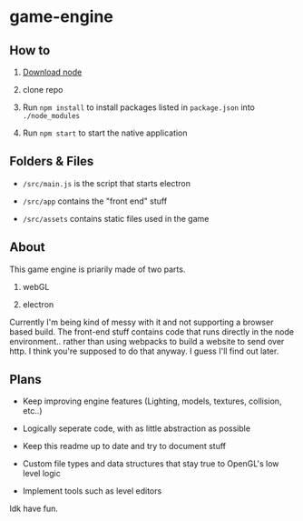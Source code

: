 # game-engine

## How to

1. [Download node](https://nodejs.org/en/)

2. clone repo

3. Run `npm install` to install packages listed in `package.json` into `./node_modules`

4. Run `npm start` to start the native application

## Folders & Files

* `/src/main.js` is the script that starts electron

* `/src/app` contains the "front end" stuff

* `/src/assets` contains static files used in the game

## About

This game engine is priarily made of two parts.

1. webGL

2. electron

Currently I'm being kind of messy with it and not supporting a browser based build. The front-end stuff contains code that runs directly in the node environment.. rather than using webpacks to build
a website to send over http. I think you're supposed to do that anyway. I guess I'll find out later.

## Plans

* Keep improving engine features (Lighting, models, textures, collision, etc..)

* Logically seperate code, with as little abstraction as possible

* Keep this readme up to date and try to document stuff

* Custom file types and data structures that stay true to OpenGL's low level logic

* Implement tools such as level editors


Idk have fun.